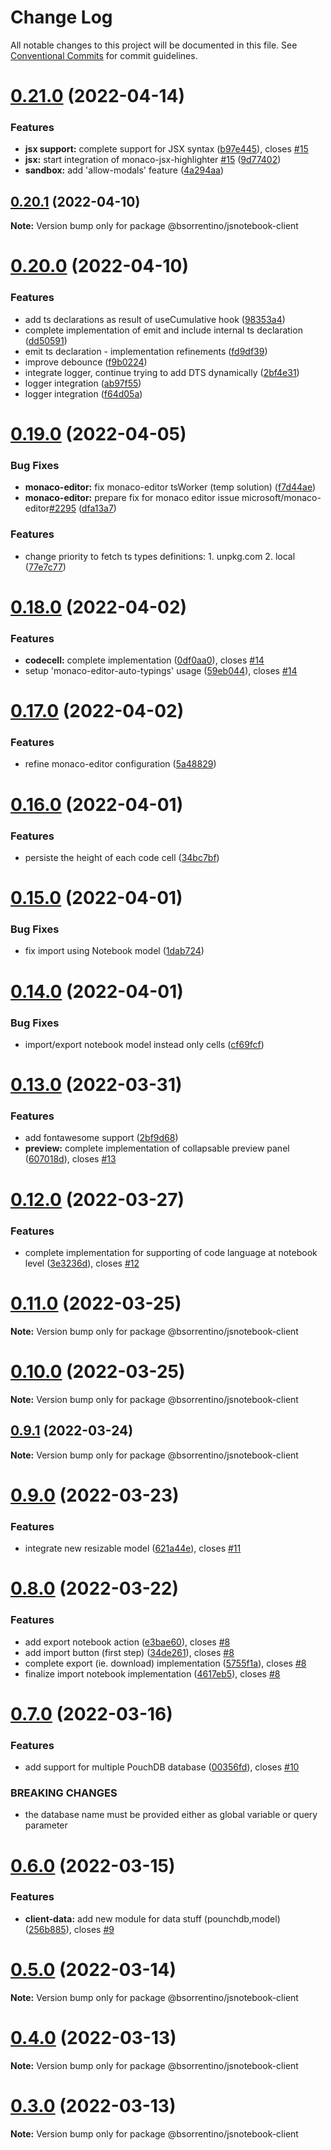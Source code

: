 # Change Log

All notable changes to this project will be documented in this file.
See [Conventional Commits](https://conventionalcommits.org) for commit guidelines.

# [0.21.0](https://github.com/bsorrentino/js-notebook/compare/v0.20.1...v0.21.0) (2022-04-14)


### Features

* **jsx support:** complete support for JSX syntax ([b97e445](https://github.com/bsorrentino/js-notebook/commit/b97e445df7c2bcfdfedeee521374cff1ff393199)), closes [#15](https://github.com/bsorrentino/js-notebook/issues/15)
* **jsx:** start integration of monaco-jsx-highlighter [#15](https://github.com/bsorrentino/js-notebook/issues/15) ([9d77402](https://github.com/bsorrentino/js-notebook/commit/9d77402e8079340b3c1fc58ce8166aab96d4f826))
* **sandbox:** add 'allow-modals' feature ([4a294aa](https://github.com/bsorrentino/js-notebook/commit/4a294aa544749bbb5f0f839dc923d30f936255c0))





## [0.20.1](https://github.com/bsorrentino/js-notebook/compare/v0.20.0...v0.20.1) (2022-04-10)

**Note:** Version bump only for package @bsorrentino/jsnotebook-client





# [0.20.0](https://github.com/bsorrentino/js-notebook/compare/v0.19.0...v0.20.0) (2022-04-10)


### Features

* add ts declarations as result of useCumulative hook ([98353a4](https://github.com/bsorrentino/js-notebook/commit/98353a4c2e2eaccdf6119e66dc01b1351bcfedb0))
* complete implementation of emit and include internal ts declaration ([dd50591](https://github.com/bsorrentino/js-notebook/commit/dd5059150fb56eb46e37a0fabfc6e9fe4256f54b))
* emit ts declaration - implementation refinements ([fd9df39](https://github.com/bsorrentino/js-notebook/commit/fd9df3984eedff874b5853f5ae7d2a4c52472e82))
* improve debounce ([f9b0224](https://github.com/bsorrentino/js-notebook/commit/f9b02245735eef696ece80b9b812b04d730d6111))
* integrate logger, continue trying to add DTS dynamically ([2bf4e31](https://github.com/bsorrentino/js-notebook/commit/2bf4e31e79f7fbf630a1cb09227673b5d0180656))
* logger integration ([ab97f55](https://github.com/bsorrentino/js-notebook/commit/ab97f555355fef9e8efc879510b9b1053f6e7751))
* logger integration ([f64d05a](https://github.com/bsorrentino/js-notebook/commit/f64d05a0179d7a25a3d276b6f8271283b9a4e6a5))





# [0.19.0](https://github.com/bsorrentino/js-notebook/compare/v0.18.0...v0.19.0) (2022-04-05)


### Bug Fixes

* **monaco-editor:** fix monaco-editor tsWorker (temp solution) ([f7d44ae](https://github.com/bsorrentino/js-notebook/commit/f7d44aea8b947fb54d82cf1b21ecf23f4983e2b3))
* **monaco-editor:** prepare fix for monaco editor issue microsoft/monaco-editor[#2295](https://github.com/bsorrentino/js-notebook/issues/2295) ([dfa13a7](https://github.com/bsorrentino/js-notebook/commit/dfa13a78fe60f8768c9d4f84e69ef5430c6cc73a))


### Features

* change priority to fetch ts types definitions: 1. unpkg.com 2. local ([77e7c77](https://github.com/bsorrentino/js-notebook/commit/77e7c77a4f9bf8ef337adbb7e71eec582b44604a))





# [0.18.0](https://github.com/bsorrentino/js-notebook/compare/v0.17.0...v0.18.0) (2022-04-02)


### Features

* **codecell:** complete implementation ([0df0aa0](https://github.com/bsorrentino/js-notebook/commit/0df0aa0e5b705acdafbb816965678bc627f3284d)), closes [#14](https://github.com/bsorrentino/js-notebook/issues/14)
* setup 'monaco-editor-auto-typings' usage ([59eb044](https://github.com/bsorrentino/js-notebook/commit/59eb0449f1f556936a5fae834e766b7a4f2a50c9)), closes [#14](https://github.com/bsorrentino/js-notebook/issues/14)





# [0.17.0](https://github.com/bsorrentino/js-notebook/compare/v0.16.0...v0.17.0) (2022-04-02)


### Features

* refine monaco-editor configuration ([5a48829](https://github.com/bsorrentino/js-notebook/commit/5a488298b8936ca62d37be26b90507a1de7e95c8))





# [0.16.0](https://github.com/bsorrentino/js-notebook/compare/v0.15.0...v0.16.0) (2022-04-01)


### Features

* persiste the height of each code cell ([34bc7bf](https://github.com/bsorrentino/js-notebook/commit/34bc7bfde6bb96aecc7fe345ec6235502d165315))





# [0.15.0](https://github.com/bsorrentino/js-notebook/compare/v0.14.0...v0.15.0) (2022-04-01)


### Bug Fixes

* fix import using Notebook model ([1dab724](https://github.com/bsorrentino/js-notebook/commit/1dab724c4443db9b31c4735be05e052ad9e9b719))





# [0.14.0](https://github.com/bsorrentino/js-notebook/compare/v0.13.0...v0.14.0) (2022-04-01)


### Bug Fixes

* import/export notebook model instead only cells ([cf69fcf](https://github.com/bsorrentino/js-notebook/commit/cf69fcfa214b2afb21250a7128f43908efb59a9f))





# [0.13.0](https://github.com/bsorrentino/js-notebook/compare/v0.12.0...v0.13.0) (2022-03-31)


### Features

* add fontawesome support ([2bf9d68](https://github.com/bsorrentino/js-notebook/commit/2bf9d681220433fcbbc075419bb4a92cc6e97559))
* **preview:** complete implementation of collapsable preview panel ([607018d](https://github.com/bsorrentino/js-notebook/commit/607018d79c8cddc9eeac38ef8026f23fd47aa1c9)), closes [#13](https://github.com/bsorrentino/js-notebook/issues/13)





# [0.12.0](https://github.com/bsorrentino/js-notebook/compare/v0.11.0...v0.12.0) (2022-03-27)


### Features

* complete implementation for supporting of code language at notebook level ([3e3236d](https://github.com/bsorrentino/js-notebook/commit/3e3236db92b23ac397a7118bdbc8e622287978b8)), closes [#12](https://github.com/bsorrentino/js-notebook/issues/12)





# [0.11.0](https://github.com/bsorrentino/js-notebook/compare/v0.10.0...v0.11.0) (2022-03-25)

**Note:** Version bump only for package @bsorrentino/jsnotebook-client





# [0.10.0](https://github.com/bsorrentino/js-notebook/compare/v0.9.1...v0.10.0) (2022-03-25)

**Note:** Version bump only for package @bsorrentino/jsnotebook-client





## [0.9.1](https://github.com/bsorrentino/js-notebook/compare/v0.9.0...v0.9.1) (2022-03-24)

**Note:** Version bump only for package @bsorrentino/jsnotebook-client





# [0.9.0](https://github.com/bsorrentino/js-notebook/compare/v0.8.0...v0.9.0) (2022-03-23)


### Features

* integrate new resizable model ([621a44e](https://github.com/bsorrentino/js-notebook/commit/621a44ec86a012dbc1cdb47daf877ab12c17975a)), closes [#11](https://github.com/bsorrentino/js-notebook/issues/11)





# [0.8.0](https://github.com/bsorrentino/js-notebook/compare/v0.7.0...v0.8.0) (2022-03-22)


### Features

* add export notebook action ([e3bae60](https://github.com/bsorrentino/js-notebook/commit/e3bae6098afcdbb4a1f3ae8cdddf3927c57041d1)), closes [#8](https://github.com/bsorrentino/js-notebook/issues/8)
* add import button (first step) ([34de261](https://github.com/bsorrentino/js-notebook/commit/34de261f29105397e6feb2d454d11d78f2417943)), closes [#8](https://github.com/bsorrentino/js-notebook/issues/8)
* complete export (ie. download) implementation ([5755f1a](https://github.com/bsorrentino/js-notebook/commit/5755f1a61d53a3d2fbafa18f4fea50f1a0a08acd)), closes [#8](https://github.com/bsorrentino/js-notebook/issues/8)
* finalize import notebook implementation ([4617eb5](https://github.com/bsorrentino/js-notebook/commit/4617eb5c45b8c0ba67300c31744279b70dd67864)), closes [#8](https://github.com/bsorrentino/js-notebook/issues/8)





# [0.7.0](https://github.com/bsorrentino/js-notebook/compare/v0.6.0...v0.7.0) (2022-03-16)


### Features

* add support for multiple PouchDB database ([00356fd](https://github.com/bsorrentino/js-notebook/commit/00356fd7f1f42ad094202fce2cd5f3341d03e2fc)), closes [#10](https://github.com/bsorrentino/js-notebook/issues/10)


### BREAKING CHANGES

* the database name must be provided either as global variable or query parameter





# [0.6.0](https://github.com/bsorrentino/js-notebook/compare/v0.5.2...v0.6.0) (2022-03-15)


### Features

* **client-data:** add new module for data stuff (pounchdb,model) ([256b885](https://github.com/bsorrentino/js-notebook/commit/256b885b300278e4eff8ae94a3068ee68a56fedc)), closes [#9](https://github.com/bsorrentino/js-notebook/issues/9)





# [0.5.0](https://github.com/bsorrentino/js-notebook/compare/v0.4.10...v0.5.0) (2022-03-14)

**Note:** Version bump only for package @bsorrentino/jsnotebook-client





# [0.4.0](https://github.com/bsorrentino/js-notebook/compare/v0.2.3...v0.4.0) (2022-03-13)

**Note:** Version bump only for package @bsorrentino/jsnotebook-client





# [0.3.0](https://github.com/bsorrentino/js-notebook/compare/v0.2.3...v0.3.0) (2022-03-13)

**Note:** Version bump only for package @bsorrentino/jsnotebook-client
